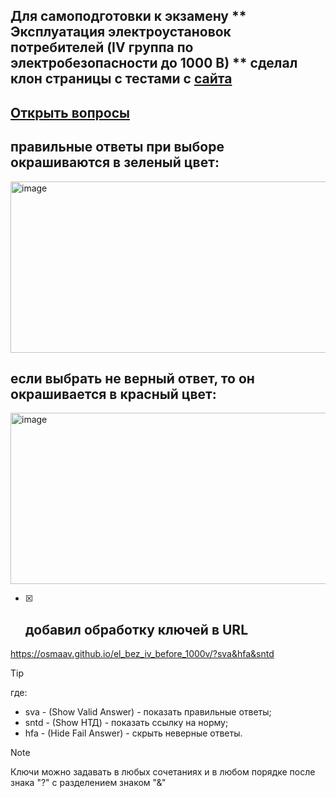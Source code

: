 ## Для самоподготовки к экзамену ** Эксплуатация электроустановок потребителей (IV группа по электробезопасности до 1000 В) ** сделал клон страницы с тестами с [сайта](https://prombez24.com/tests/210/)

## [Открыть вопросы](https://osmaav.github.io/el_bez_iv_before_1000v/) 

## правильные ответы при выборе окрашиваются в зеленый цвет:

<img width="1528" height="274" alt="image" src="https://github.com/user-attachments/assets/3d40f755-65a4-453f-b341-6cee9d670fb7" />

## если выбрать не верный ответ, то он окрашивается в красный цвет:

<img width="1528" height="274" alt="image" src="https://github.com/user-attachments/assets/1f34360a-c2c0-49ea-bfbb-a6c4da68eba8" />

- [x] ## добавил обработку ключей в URL
https://osmaav.github.io/el_bez_iv_before_1000v/?sva&hfa&sntd

> [!TIP]
> где:
> - sva - (Show Valid Answer) - показать правильные ответы;<br/>
> - sntd - (Show НТД) - показать ссылку на норму;<br/>
> - hfa - (Hide Fail Answer) - скрыть неверные ответы.<br/>

> [!NOTE]
> Ключи можно задавать в любых сочетаниях и в любом порядке после знака "?" с разделением знаком "&"
